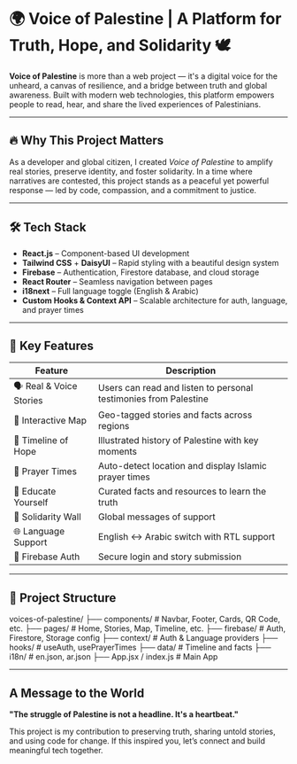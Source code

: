 # 🌍 Voice of Palestine | A Platform for Truth, Hope, and Solidarity 🕊️

**Voice of Palestine** is more than a web project — it's a digital voice for the unheard, a canvas of resilience, and a bridge between truth and global awareness. Built with modern web technologies, this platform empowers people to read, hear, and share the lived experiences of Palestinians.

---

## 🔥 Why This Project Matters

As a developer and global citizen, I created *Voice of Palestine* to amplify real stories, preserve identity, and foster solidarity. In a time where narratives are contested, this project stands as a peaceful yet powerful response — led by code, compassion, and a commitment to justice.

---

## 🛠️ Tech Stack

- **React.js** – Component-based UI development
- **Tailwind CSS** + **DaisyUI** – Rapid styling with a beautiful design system
- **Firebase** – Authentication, Firestore database, and cloud storage
- **React Router** – Seamless navigation between pages
- **i18next** – Full language toggle (English & Arabic)
- **Custom Hooks & Context API** – Scalable architecture for auth, language, and prayer times

---

## 🎯 Key Features

| Feature             | Description |
|---------------------|-------------|
| 🗣️ Real & Voice Stories | Users can read and listen to personal testimonies from Palestine |
| 📍 Interactive Map   | Geo-tagged stories and facts across regions |
| 🧾 Timeline of Hope  | Illustrated history of Palestine with key moments |
| 🤲 Prayer Times      | Auto-detect location and display Islamic prayer times |
| 🧠 Educate Yourself  | Curated facts and resources to learn the truth |
| 💬 Solidarity Wall   | Global messages of support |
| 🌐 Language Support  | English ↔ Arabic switch with RTL support |
| 🔐 Firebase Auth     | Secure login and story submission |

---

## 🧭 Project Structure

voices-of-palestine/
├── components/ # Navbar, Footer, Cards, QR Code, etc.
├── pages/ # Home, Stories, Map, Timeline, etc.
├── firebase/ # Auth, Firestore, Storage config
├── context/ # Auth & Language providers
├── hooks/ # useAuth, usePrayerTimes
├── data/ # Timeline and facts
├── i18n/ # en.json, ar.json
├── App.jsx / index.js # Main App

---


## A Message to the World
**"The struggle of Palestine is not a headline. It's a heartbeat."**

This project is my contribution to preserving truth, sharing untold stories, and using code for change. If this inspired you, let’s connect and build meaningful tech together.